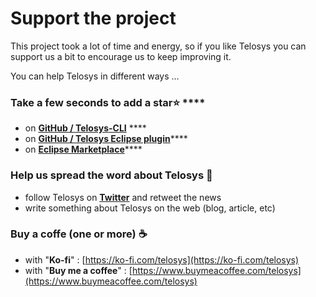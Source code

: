 # Support the project

This project took a lot of time and energy, so if you like Telosys you can support us a bit to encourage us to keep improving it.

You can help Telosys in different ways ...

### Take a few seconds to ad**d a star**⭐ ****

* on [**GitHub / Telosys-CLI**](https://github.com/telosys-tools-bricks/telosys-cli) ****
* on [**GitHub / Telosys Eclipse plugin**](https://github.com/telosys-eclipse-v3/TelosysToolsPlugin)\*\*\*\*
* on [**Eclipse Marketplace**](https://marketplace.eclipse.org/content/telosys-code-generator-java-javascript-python-nodejs-php-c-javaee-spring-jax-rs-vuejs)\*\*\*\*

### Help us spread the word about Telosys 📢 

* follow Telosys on [**Twitter**](https://twitter.com/telosys) and retweet the news
* write something about Telosys on the web \(blog, article, etc\)

### **Buy a coffe \(one or more\)** ☕ 

* with "**Ko-fi**" : [https://ko-fi.com/telosys](https://ko-fi.com/telosys) 
* with "**Buy me a coffee**" : [https://www.buymeacoffee.com/telosys](https://www.buymeacoffee.com/telosys)

### 











